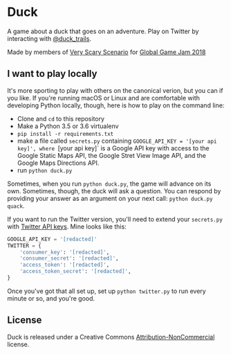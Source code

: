 # Duck

A game about a duck that goes on an adventure. Play on Twitter by interacting
with [@duck_trails][tw].

[tw]: https://twitter.com/duck_trails

Made by members of [Very Scary Scenario][vss] for [Global Game Jam 2018][ggj18]

[vss]: https://vscary.co
[ggj18]: https://globalgamejam.org/2018/games/duck

## I want to play locally

It's more sporting to play with others on the canonical verion, but you can if
you like. If you're running macOS or Linux and are comfortable with developing
Python locally, though, here is how to play on the command line:

- Clone and `cd` to this repository
- Make a Python 3.5 or 3.6 virtualenv
- `pip install -r requirements.txt`
- make a file called `secrets.py` containing `GOOGLE_API_KEY = '[your api
  key]', where `[your api key]` is a Google API key with access to the Google
  Static Maps API, the Google Stret View Image API, and the Google Maps
  Directions API.
- run `python duck.py`

Sometimes, when you run `python duck.py`, the game will advance on its own.
Sometimes, though, the duck will ask a question. You can respond by providing
your answer as an argument on your next call: `python duck.py quack`.

If you want to run the Twitter version, you'll need to extend your
`secrets.py` with [Twitter API keys][twapps]. Mine looks like this:

[twapps]: https://apps.twitter.com

```python
GOOGLE_API_KEY = '[redacted]'
TWITTER = {
    'consumer_key': '[redacted]',
    'consumer_secret': '[redacted]',
    'access_token': '[redacted]',
    'access_token_secret': '[redacted]',
}
```

Once you've got that all set up, set up `python twitter.py` to run every minute
or so, and you're good.

## License

Duck is released under a Creative Commons [Attribution-NonCommercial][by-nc]
license.

[by-nc]: https://creativecommons.org/licenses/by-nc/4.0/
